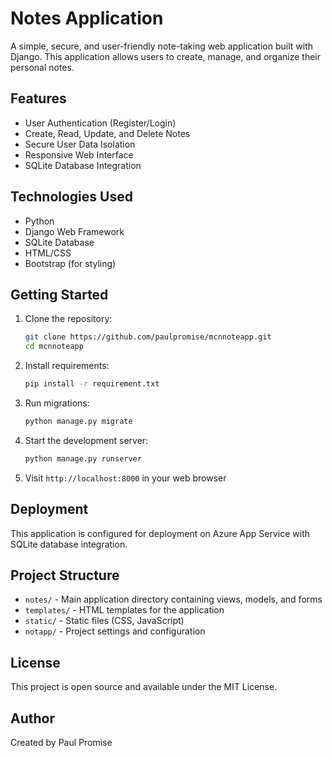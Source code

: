 # Notes Application

A simple, secure, and user-friendly note-taking web application built with Django. This application allows users to create, manage, and organize their personal notes.

## Features

- User Authentication (Register/Login)
- Create, Read, Update, and Delete Notes
- Secure User Data Isolation
- Responsive Web Interface
- SQLite Database Integration

## Technologies Used

- Python
- Django Web Framework
- SQLite Database
- HTML/CSS
- Bootstrap (for styling)

## Getting Started

1. Clone the repository:

   ```bash
   git clone https://github.com/paulpromise/mcnnoteapp.git
   cd mcnnoteapp
   ```

2. Install requirements:

   ```bash
   pip install -r requirement.txt
   ```

3. Run migrations:

   ```bash
   python manage.py migrate
   ```

4. Start the development server:

   ```bash
   python manage.py runserver
   ```

5. Visit `http://localhost:8000` in your web browser

## Deployment

This application is configured for deployment on Azure App Service with SQLite database integration.

## Project Structure

- `notes/` - Main application directory containing views, models, and forms
- `templates/` - HTML templates for the application
- `static/` - Static files (CSS, JavaScript)
- `notapp/` - Project settings and configuration

## License

This project is open source and available under the MIT License.

## Author

Created by Paul Promise
